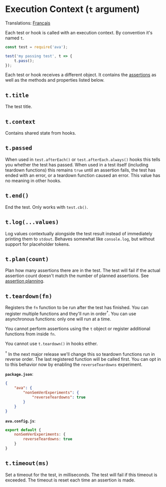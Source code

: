 # Execution Context (`t` argument)

Translations: [Français](https://github.com/avajs/ava-docs/blob/master/fr_FR/docs/02-execution-context.md)

Each test or hook is called with an execution context. By convention it's named `t`.

```js
const test = require('ava');

test('my passing test', t => {
	t.pass();
});
```

Each test or hook receives a different object. It contains the [assertions](./03-assertions.md) as well as the methods and properties listed below.

## `t.title`

The test title.

## `t.context`

Contains shared state from hooks.

## `t.passed`

When used in `test.afterEach()` or `test.afterEach.always()` hooks this tells you whether the test has passed. When used in a test itself (including teardown functions) this remains `true` until an assertion fails, the test has ended with an error, or a teardown function caused an error. This value has no meaning in other hooks.

## `t.end()`

End the test. Only works with `test.cb()`.

## `t.log(...values)`

Log values contextually alongside the test result instead of immediately printing them to `stdout`. Behaves somewhat like `console.log`, but without support for placeholder tokens.

## `t.plan(count)`

Plan how many assertions there are in the test. The test will fail if the actual assertion count doesn't match the number of planned assertions. See [assertion planning](./03-assertions.md#assertion-planning).

## `t.teardown(fn)`

Registers the `fn` function to be run after the test has finished. You can register multiple functions and they'll run in order<sup>†</sup>. You can use asynchronous functions: only one will run at a time.

You cannot perform assertions using the `t` object or register additional functions from inside `fn`.

You cannot use `t.teardown()` in hooks either.

<sup>†</sup> In the next major release we'll change this so teardown functions run in reverse order. The last registered function will be called first. You can opt in to this behavior now by enabling the `reverseTeardowns` experiment.

**`package.json`**:

```json
{
	"ava": {
		"nonSemVerExperiments": {
			"reverseTeardowns": true
		}
	}
}
```

**`ava.config.js`**:

```js
export default {
	nonSemVerExperiments: {
		reverseTeardowns: true
	}
}
```

## `t.timeout(ms)`

Set a timeout for the test, in milliseconds. The test will fail if this timeout is exceeded. The timeout is reset each time an assertion is made.
